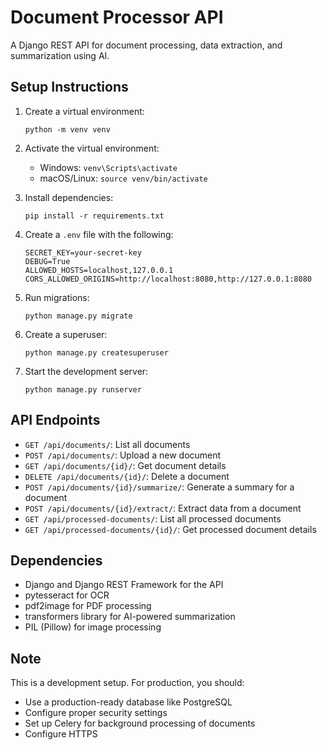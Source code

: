 
# Document Processor API

A Django REST API for document processing, data extraction, and summarization using AI.

## Setup Instructions

1. Create a virtual environment:
   ```
   python -m venv venv
   ```

2. Activate the virtual environment:
   - Windows: `venv\Scripts\activate`
   - macOS/Linux: `source venv/bin/activate`

3. Install dependencies:
   ```
   pip install -r requirements.txt
   ```

4. Create a `.env` file with the following:
   ```
   SECRET_KEY=your-secret-key
   DEBUG=True
   ALLOWED_HOSTS=localhost,127.0.0.1
   CORS_ALLOWED_ORIGINS=http://localhost:8080,http://127.0.0.1:8080
   ```

5. Run migrations:
   ```
   python manage.py migrate
   ```

6. Create a superuser:
   ```
   python manage.py createsuperuser
   ```

7. Start the development server:
   ```
   python manage.py runserver
   ```

## API Endpoints

- `GET /api/documents/`: List all documents
- `POST /api/documents/`: Upload a new document
- `GET /api/documents/{id}/`: Get document details
- `DELETE /api/documents/{id}/`: Delete a document
- `POST /api/documents/{id}/summarize/`: Generate a summary for a document
- `POST /api/documents/{id}/extract/`: Extract data from a document
- `GET /api/processed-documents/`: List all processed documents
- `GET /api/processed-documents/{id}/`: Get processed document details

## Dependencies

- Django and Django REST Framework for the API
- pytesseract for OCR
- pdf2image for PDF processing
- transformers library for AI-powered summarization
- PIL (Pillow) for image processing

## Note

This is a development setup. For production, you should:
- Use a production-ready database like PostgreSQL
- Configure proper security settings
- Set up Celery for background processing of documents
- Configure HTTPS
